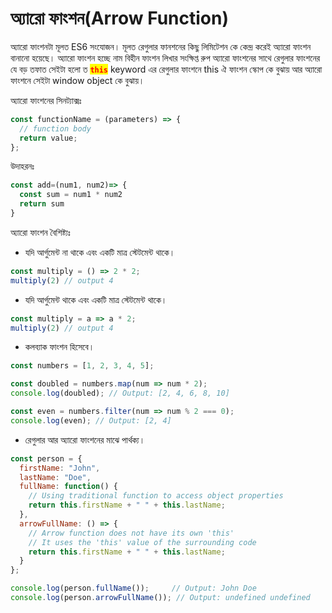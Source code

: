 # অ্যারো ফাংশন(Arrow Function)

অ্যারো ফাংশনটা মূলত ES6 সংযোজন। মূলত রেগুলার ফানশনের কিছু লিমিটেশন কে কেন্দ্র করেই  অ্যারো ফাংশন বানানো হয়েছে। অ্যারো ফাংশন হচ্ছে নাম বিহীন ফাংশন লিখার সংক্ষিপ্ত রুপ অ্যারো ফাংশনের সাথে রেগুলার ফাংশনের যে বড় তফাত সেইটা হলো ত  <mark style="color:red;">**`this`**</mark> keyword এর  রেগুলার ফাংশনে this ঐ ফাংশন স্কোপ কে বুঝায় আর অ্যারো ফাংশনে সেইটা window object কে বুঝায়।&#x20;

অ্যারো ফাংশনের সিনট্যাক্সঃ&#x20;

```javascript
const functionName = (parameters) => {
  // function body
  return value;
};

```

উদাহরনঃ&#x20;

```javascript
const add=(num1, num2)=> {
  const sum = num1 * num2
  return sum
}
```

অ্যারো ফাংশন বৈশিষ্ট্যঃ

* যদি আর্গুমেন্ট না থাকে এবং একটি মাত্র স্টেটমেন্ট থাকে।

```javascript
const multiply = () => 2 * 2;
multiply(2) // output 4
```

* যদি আর্গুমেন্ট থাকে এবং একটি মাত্র স্টেটমেন্ট থাকে।

```javascript
const multiply = a => a * 2;
multiply(2) // output 4
```

* কলব্যাক ফাংশন হিসেবে।

```javascript
const numbers = [1, 2, 3, 4, 5];

const doubled = numbers.map(num => num * 2);
console.log(doubled); // Output: [2, 4, 6, 8, 10]

const even = numbers.filter(num => num % 2 === 0);
console.log(even); // Output: [2, 4]
```

* রেগুলার আর অ্যারো ফাংশনের মাঝে পার্থক্য।&#x20;

```javascript
const person = {
  firstName: "John",
  lastName: "Doe",
  fullName: function() {
    // Using traditional function to access object properties
    return this.firstName + " " + this.lastName;
  },
  arrowFullName: () => {
    // Arrow function does not have its own 'this'
    // It uses the 'this' value of the surrounding code
    return this.firstName + " " + this.lastName;
  }
};

console.log(person.fullName());     // Output: John Doe
console.log(person.arrowFullName()); // Output: undefined undefined

```
